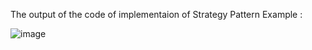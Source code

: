 The output of the code of implementaion of Strategy Pattern Example :



![image](https://github.com/user-attachments/assets/3cbacabb-a01d-46ac-a5ff-b2e1afe1b6de)
